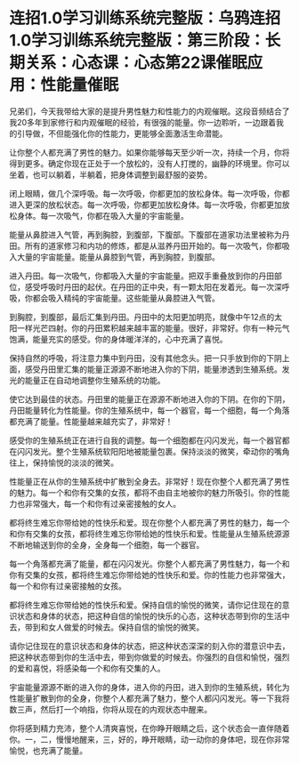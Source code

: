 # 连招1.0学习训练系统完整版：乌鸦连招1.0学习训练系统完整版：第三阶段：长期关系：心态课：心态第22课催眠应用：性能量催眠

兄弟们，今天我带给大家的是提升男性魅力和性能力的内观催眠。这段音频结合了我20多年到家修行和内观催眠的经验，有很强的能量。你一边聆听，一边跟着我的引导做，不但能强化你的性能力，更能够全面激活生命潜能。

让你整个人都充满了男性的魅力。如果你能够每天至少听一次，持续一个月，你将得到更多。确定你现在正处于一个放松的，没有人打搅的，幽静的环境里。你可以坐着，也可以躺着，半躺着，把身体调整到最舒服的姿势。

闭上眼睛，做几个深呼吸。每一次呼吸，你都更加的放松身体。每一次呼吸，你都进入更深的放松状态。每一次呼吸，你都更加放松身体。每一次呼吸，你都更加放松身体。每一次吸气，你都在吸入大量的宇宙能量。

能量从鼻腔进入气管，再到胸腔，到腹部，下腹部。下腹部在道家功法里被称为丹田。所有的道家修习和内功的修炼，都是从滋养丹田开始的。每一次吸气，你都吸入大量的宇宙能量。能量从鼻腔到气管，再到胸腔，到腹部。

进入丹田。每一次吸气，你都吸入大量的宇宙能量。把双手重叠放到你的丹田部位，感受呼吸时丹田的起伏。在丹田的正中央，有一颗太阳在发着光。每一次深呼吸，你都会吸入精纯的宇宙能量。这些能量从鼻腔进入气管。

到胸腔，到腹部，最后汇集到丹田。丹田中的太阳更加明亮，就像中午12点的太阳一样光芒四射。你的丹田累积越来越丰富的能量。很好，非常好。你有一种元气饱满，能量充实的感受。你的身体暖洋洋的，心中充满了喜悦。

保持自然的呼吸，将注意力集中到丹田，没有其他念头。把一只手放到你的下阴上面，感受丹田里汇集的能量正源源不断地进入你的下阴，能量渗透到生殖系统。发光的能量正在自动地调整你生殖系统的功能。

使它达到最佳的状态。丹田里的能量正在源源不断地进入你的下阴。在你的下阴，丹田能量转化为性能量。你的生殖系统中，每一个器官，每一个细胞，每一个角落都充满了能量。性能量越来越充实了，非常好！

感受你的生殖系统正在进行自我的调整。每一个细胞都在闪闪发光，每一个器官都在闪闪发光。整个生殖系统软阳阳地被能量包裹。保持淡淡的微笑，牵动你的嘴角往上，保持愉悦的淡淡的微笑。

性能量正在从你的生殖系统中扩散到全身去。非常好！现在你整个人都充满了男性的魅力。每一个和你有交集的女孩，都将不由自主地被你的魅力所吸引。你的性能力也非常强大，每一个和你有过亲密接触的女人。

都将终生难忘你带给她的性快乐和爱。现在你整个人都充满了男性的魅力，每一个和你有交集的女孩，都将终生难忘你带给她的性快乐和爱。性能量从生殖系统源源不断地输送到你的全身，全身每一个细胞，每一个器官。

每一个角落都充满了能量，都在闪闪发光。你整个人都充满了男性魅力，每一个和你有交集的女孩，都将终生难忘你带给她的性快乐和爱。你的性能力也非常强大，每一个和你有过亲密接触的女孩。

都将终生难忘你带给她的性快乐和爱。保持自信的愉悦的微笑，请你记住现在的意识状态和身体的状态，把这种自信的愉悦的快乐的心态，这种状态带到你的生活中去，带到和女人做爱的时候去。保持自信的愉悦的微笑。

请你记住现在的意识状态和身体的状态，把这种状态深深的刻入你的潜意识中去，把这种状态带到你的生活中去，带到你做爱的时候去。你强烈的自信和愉悦，强烈的爱和喜悦，将感染每一个和你有交集的人。

宇宙能量源源不断的进入你的身体，进入你的丹田，进入到你的生殖系统，转化为性能量扩散到你的全身，你整个人都充满了魅力，整个人都闪闪发光。等一下我将数三声，然后打一个响指，你将从现在的内观状态中醒来。

你将感到精力充沛，整个人清爽喜悦，在你睁开眼睛之后，这个状态会一直伴随着你。一，二，慢慢地醒来，三，好的，睁开眼睛，动一动你的身体吧，现在你非常愉悦，也充满了能量。

